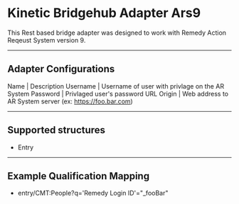 # Kinetic Bridgehub Adapter Ars9

This Rest based bridge adapter was designed to work with Remedy Action Reqeust System version 9.
___
## Adapter Configurations
Name | Description
Username | Username of user with privlage on the AR System
Password | Privlaged user's password
URL Origin | Web address to AR System server (ex: https://foo.bar.com)
___
## Supported structures
* Entry
___
## Example Qualification Mapping
* entry/CMT:People?q='Remedy Login ID'="_fooBar"